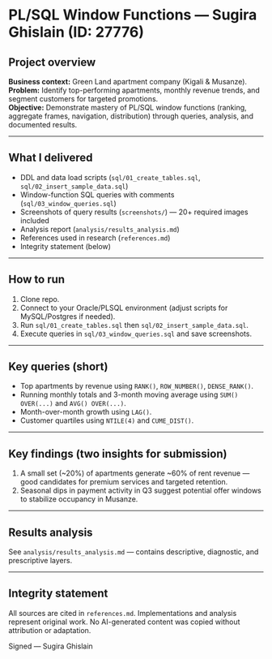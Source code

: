 # PL/SQL Window Functions — Sugira Ghislain (ID: 27776)

## Project overview
**Business context:** Green Land apartment company (Kigali & Musanze).  
**Problem:** Identify top-performing apartments, monthly revenue trends, and segment customers for targeted promotions.  
**Objective:** Demonstrate mastery of PL/SQL window functions (ranking, aggregate frames, navigation, distribution) through queries, analysis, and documented results.

---

## What I delivered
- DDL and data load scripts (`sql/01_create_tables.sql`, `sql/02_insert_sample_data.sql`)
- Window-function SQL queries with comments (`sql/03_window_queries.sql`)
- Screenshots of query results (`screenshots/`) — 20+ required images included
- Analysis report (`analysis/results_analysis.md`)
- References used in research (`references.md`)
- Integrity statement (below)

---

## How to run
1. Clone repo.
2. Connect to your Oracle/PLSQL environment (adjust scripts for MySQL/Postgres if needed).
3. Run `sql/01_create_tables.sql` then `sql/02_insert_sample_data.sql`.
4. Execute queries in `sql/03_window_queries.sql` and save screenshots.

---

## Key queries (short)
- Top apartments by revenue using `RANK()`, `ROW_NUMBER()`, `DENSE_RANK()`.
- Running monthly totals and 3-month moving average using `SUM() OVER(...)` and `AVG() OVER(...)`.
- Month-over-month growth using `LAG()`.
- Customer quartiles using `NTILE(4)` and `CUME_DIST()`.

---

## Key findings (two insights for submission)
1. A small set (~20%) of apartments generate ~60% of rent revenue — good candidates for premium services and targeted retention.
2. Seasonal dips in payment activity in Q3 suggest potential offer windows to stabilize occupancy in Musanze.

---

## Results analysis
See `analysis/results_analysis.md` — contains descriptive, diagnostic, and prescriptive layers.

---

## Integrity statement
All sources are cited in `references.md`. Implementations and analysis represent original work. No AI-generated content was copied without attribution or adaptation.

Signed — Sugira Ghislain

